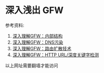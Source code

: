 深入浅出 GFW
============

参考资料:

1. [深入理解GFW：内部结构](http://gfwrev.blogspot.com/2010/02/gfw.html)
2. [深入理解GFW：DNS污染](http://gfwrev.blogspot.com/2009/11/gfwdns.html)
3. [深入理解GFW：路由扩散技术](http://gfwrev.blogspot.com/2009/11/gfw_05.html)
4. [深入理解GFW：HTTP URL/深度关键字检测](http://gfwrev.blogspot.com/2010/03/http-url.html)

以上网址需要翻墙才能访问